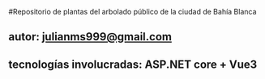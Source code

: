 #Repositorio de plantas del arbolado público de la ciudad de Bahía Blanca
## autor: julianms999@gmail.com
## tecnologías involucradas: ASP.NET core + Vue3